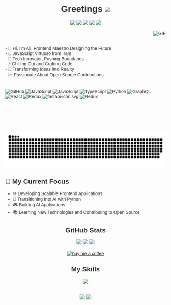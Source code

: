 <div style="font-family: Arial, sans-serif; color: #333;"> 
 <h1 align='center'>Greetings <img src="https://media.giphy.com/media/hvRJCLFzcasrR4ia7z/giphy.gif" width="25px"></h1>
  <p align='center'>
    <a href="https://wakatime.com/@018d7fcd-3625-4d05-9e6b-2a3cebe5299"><img src="https://wakatime.com/badge/user/018d7fcd-3625-4d05-9e6b-2a3cebe45299.svg"/></a>
    <a href="https://visitorbadge.io/status?path=https%3A%2F%2Fgithub.com%2FAli-Alinejad%2FREACT"><img src="https://api.visitorbadge.io/api/visitors?path=https%3A%2F%2Fgithub.com%2FAli-Alinejad%2FREACT&label=%E2%98%91%EF%B8%8FVISITORS&countColor=%23ff8a65&style=flat" /></a>
    <a href="https://github.com/Ali-Alinejad?tab=repositories"><img src="https://img.shields.io/github/stars/Ali-Alinejad?style=flat&logo=github&label=Total%20Stars&color=teal"/></a>
    <a href="https://github.com/Ali-Alinejad?tab=followers"><img src="https://img.shields.io/github/followers/Ali-Alinejad?label=Followers&style=flat&logo=github&color=lightblue"/></a>
    <a href="https://github.com/sponsors/Ali-Alinejad"><img src="https://img.shields.io/badge/Sponsor-%23EA4AAA.svg?logo=githubsponsors&style=flat"/></a>
  </p>


  <div align="">
    <img align="right" alt="GIF" src="https://github.com/abhisheknaiidu/abhisheknaiidu/blob/master/code.gif?raw=true" height="320" />
    <p align='left' style="margin-right: 30px">  
      </br>
      </br>
      </br>
      - 📖 Hi, I'm Ali, Frontend Maestro Designing the Future </br>
      - 🚀 JavaScript Virtuoso from Iran!</br>
      - 🌟 Tech Innovator, Pushing Boundaries</br>
      - 🎶 Chilling Out and Crafting Code</br>
      - 🧠 Transforming Ideas into Reality</br>
      - 📈 Passionate About Open-Source Contributions</br>
      </br>
    </p>
  </div>
    <div>
        <img src="https://techstack-generator.vercel.app/nginx-icon.svg" alt="GitHub" width="65" height="65" />
        <img src="https://techstack-generator.vercel.app/js-icon.svg" alt="JavaScript" width="65" height="65" />
        <img src="https://techstack-generator.vercel.app/rescript-icon.svg" alt="JavaScript" width="65" height="65" />
        <img src="https://techstack-generator.vercel.app/ts-icon.svg" alt="TypeScript" width="65" height="65" />
        <img src="https://techstack-generator.vercel.app/python-icon.svg" alt="Python" width="65" height="65" />
        <img src="https://techstack-generator.vercel.app/graphql-icon.svg" alt="GraphQL" width="65" height="65" />
        <img src="https://techstack-generator.vercel.app/react-icon.svg" alt="React" width="65" height="65" />
        <img src="https://techstack-generator.vercel.app/redux-icon.svg" alt="Redux" width="65" height="65" />
        <img src="https://techstack-generator.vercel.app/storybook-icon.svg" alt="fastapi-icon.svg" width="65" height="65" />
        <img src="https://techstack-generator.vercel.app/docker-icon.svg" alt="Redux" width="65" height="65" />
        
        

  ![](https://raw.githubusercontent.com/Ali-Alinejad/Ali-Alinejad/main/out/github-snake-dark.svg)

  <h2>🎯 My Current Focus</h2>
  <ul>
    <li>🌐 Developing Scalable Frontend Applications</li>
    <li>🤖 Transitioning Into AI with Python</li>
    <li>🎮 Building AI Applications</li>
    <li>📚 Learning New Technologies and Contributing to Open Source</li>
  </ul>

  
  <div align="center" style="margin-top: 30px">
    <h2>GitHub Stats</h2>
    <p align="center">
      <img height="50%" width="auto" src="https://github-readme-stats.vercel.app/api?username=Ali-Alinejad&show_icons=true&count_private=true&theme=darcula&hide_border=true&hide=issues,contribs&bg_color=00000000">
      <img height="50%" width="auto" src="https://github-readme-stats.vercel.app/api/top-langs/?username=Ali-Alinejad&layout=compact&hide_border=true&theme=darcula&bg_color=00000000&langs_count=20&hide=text">
      <img src="https://github-readme-streak-stats.herokuapp.com?user=Ali-Alinejad&theme=darcula&hide_border=true&background=FFFFFF00">
      <br>
      <br>
      <a href="https://www.buymeacoffee.com/Ali-Alinejad"> <img align="center" src="https://cdn.buymeacoffee.com/buttons/v2/default-orange.png" height="50" width="210" alt="buy me a coffee" /></a>
    </p>
  </div>

  <div align="center" style="margin-top: 30px">
    <h2>My Skills</h2>
    <img src="https://skillicons.dev/icons?i=angular,css,discord,figma,github,git,gitlab,html,js,ts,jquery,nextjs,nodejs,nuxtjs,ps,pr,react,redux,stackoverflow,tailwind,vite,vscode,vue,windows,vercel,unreal,remix,py,cs,blender" />
  </div>

  <div align="center" style="margin-top: 30px">
    <a href="mailto:alialineejad@gmail.com"><img src="https://img.shields.io/badge/Gmail-D14836?style=for-the-badge&logo=gmail&logoColor=white" target="_blank"></a>
    <a href="https://www.linkedin.com/in/ali-alinejad-1b5827202/" target="_blank"><img src="https://img.shields.io/badge/-LinkedIn-%230077B5?style=for-the-badge&logo=linkedin&logoColor=white" target="_blank"></a> 
  </div>
</div>
